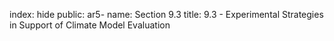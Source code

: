 index: hide
public: ar5-
name: Section 9.3
title: 9.3 - Experimental Strategies in Support of Climate Model Evaluation


